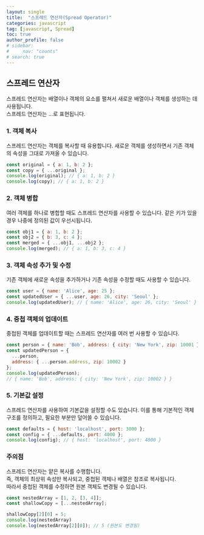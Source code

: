```yaml
---
layout: single
title:  "스프레드 연산자(Spread Operator)"
categories: javascript
tag: [javascript, Spread]
toc: true
author_profile: false
# sidebar: 
#     nav: "counts"
# search: true
---
```

## 스프레드 연산자

스프레드 연산자는 배열이나 객체의 요소를 펼쳐서 새로운 배열이나 객체를 생성하는 데 사용됩니다.<br>
스프레드 연산자는 ...로 표현됩니다.

### 1. 객체 복사

스프레드 연산자는 객체를 복사할 때 유용합니다. 새로운 객체를 생성하면서 기존 객체의 속성을 그대로 가져올 수 있습니다.
```javascript
const original = { a: 1, b: 2 };
const copy = { ...original };
console.log(original); // { a: 1, b: 2 }
console.log(copy); // { a: 1, b: 2 }
```

### 2. 객체 병합

여러 객체를 하나로 병합할 때도 스프레드 연산자를 사용할 수 있습니다. 같은 키가 있을 경우 나중에 정의된 값이 우선시됩니다.
```javascript
const obj1 = { a: 1, b: 2 };
const obj2 = { b: 3, c: 4 };
const merged = { ...obj1, ...obj2 };
console.log(merged); // { a: 1, b: 3, c: 4 }
```
### 3. 객체 속성 추가 및 수정

기존 객체에 새로운 속성을 추가하거나 기존 속성을 수정할 때도 사용할 수 있습니다.
```javascript
const user = { name: 'Alice', age: 25 };
const updatedUser = { ...user, age: 26, city: 'Seoul' };
console.log(updatedUser); // { name: 'Alice', age: 26, city: 'Seoul' }
```

### 4. 중첩 객체의 업데이트

중첩된 객체를 업데이트할 때는 스프레드 연산자를 여러 번 사용할 수 있습니다.
```javascript
const person = { name: 'Bob', address: { city: 'New York', zip: 10001 } };
const updatedPerson = { 
  ...person, 
  address: { ...person.address, zip: 10002 } 
};
console.log(updatedPerson); 
// { name: 'Bob', address: { city: 'New York', zip: 10002 } }

```

### 5. 기본값 설정

스프레드 연산자를 사용하여 기본값을 설정할 수도 있습니다. 이를 통해 기본적인 객체 구조를 정의하고, 필요한 부분만 덮어쓸 수 있습니다.
```javascript
const defaults = { host: 'localhost', port: 3000 };
const config = { ...defaults, port: 4000 };
console.log(config); // { host: 'localhost', port: 4000 }
```
### 주의점

스프레드 연산자는 얕은 복사를 수행합니다. <br>
즉, 객체의 최상위 속성만 복사되고, 중첩된 객체나 배열은 참조로 복사됩니다.<br>
따라서 중첩된 객체를 수정하면 원본 객체도 변경될 수 있습니다.<br>

```javascript
const nestedArray = [1, 2, [3, 4]];
const shallowCopy = [...nestedArray];

shallowCopy[2][0] = 5;
console.log(nestedArray)
console.log(nestedArray[2][0]); // 5 (원본도 변경됨)
```